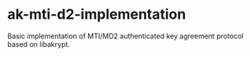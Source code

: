 # ak-mti-d2-implementation
Basic implementation of MTI/MD2 authenticated key agreement protocol based on libakrypt.
